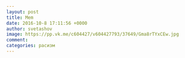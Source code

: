```yaml
--- 
layout: post 
title: Mem 
date: 2016-10-8 17:11:56 +0000 
author: svetashov 
image: https://pp.vk.me/c604427/v604427793/37649/Gma8rTYxCEw.jpg
comment: 
categories: расизм
---
```

